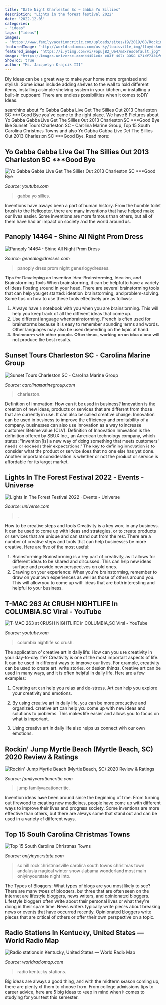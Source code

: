 ```yaml
---
title: "Date Night Charleston Sc ~ Gabba Yo Sillies"
description: "Lights in the forest festival 2022"
date: "2022-12-05"
categories:
- "ideas"
tags: ["ideas"]
images:
- "https://www.familyvacationcritic.com/uploads/sites/19/2019/08/RockinJumpMyrtleBeach.jpg"
featuredImage: "http://worldradiomap.com/us-ky/louisville_img/floydsknobs_01.jpg"
featured_image: "https://i.ytimg.com/vi/FopujB2_Ue4/maxresdefault.jpg"
image: "https://images.universe.com/44451c8c-c83f-467c-8358-671df7336f0b/-/scale_crop/940x492/-/progressive/yes/"
ShowToc: true
author: "Ms. Jacquelyn Krajcik III"
---
```



Diy Ideas can be a great way to make your home more organized and stylish. Some ideas include adding shelves to the wall to hold different items, installing a simple shelving system in your kitchen, or installing a built-in cupboard. There are endless possibilities when it comes toDIY Ideas.

	

		
searching about Yo Gabba Gabba Live Get The Sillies Out 2013 Charleston SC ***Good Bye you've came to the right place. We have 8 Pictures about Yo Gabba Gabba Live Get The Sillies Out 2013 Charleston SC ***Good Bye like Sunset Tours Charleston SC - Carolina Marine Group, Top 15 South Carolina Christmas Towns and also Yo Gabba Gabba Live Get The Sillies Out 2013 Charleston SC ***Good Bye. Read more:
		
    
## Yo Gabba Gabba Live Get The Sillies Out 2013 Charleston SC ***Good Bye

<img loading=lazy src="https://i.ytimg.com/vi/FopujB2_Ue4/maxresdefault.jpg" onerror="this.onerror=null;this.src='https://tse3.mm.bing.net/th?id=OIP.V-Y44nNilo1x_Nz4QpJsFAHaEK&amp;pid=15.1';" alt="Yo Gabba Gabba Live Get The Sillies Out 2013 Charleston SC ***Good Bye">

_Source: youtube.com_

>gabba yo sillies. 

	

Inventions have always been a part of human history. From the humble toilet brush to the Helicopter, there are many inventions that have helped make our lives easier. Some inventions are more famous than others, but all of them have had an impact on society and the world around us.

    
## Panoply 14464 - Shine All Night Prom Dress

<img loading=lazy src="https://www.genealogydresses.com/pictures/panoply/2012/14464_hr_4e9dd0b362548.jpg" onerror="this.onerror=null;this.src='https://tse1.mm.bing.net/th?id=OIP.5YyLYjcr_2Arv2EN6VgZhAHaLk&amp;pid=15.1';" alt="Panoply 14464 - Shine All Night Prom Dress">

_Source: genealogydresses.com_

>panoply dress prom night genealogydresses. 

	

Tips for Developing an Invention Idea: Brainstorming, Ideation, and Brainstorming Tools
When brainstorming, it can be helpful to have a variety of ideas floating around in your head. There are several brainstorming tools that can help you get started: ideation, brainstorming, and problem-solving. Some tips on how to use these tools effectively are as follows: 
1. Always have a notebook with you when you are brainstorming. This will help you keep track of all the different ideas that come up. 
2. Use different language whenbrainstorming. French is often used for brainstorms because it is easy to remember sounding terms and words. Other languages may also be used depending on the topic at hand. 
3. Brainstorm with other people. Often times, working on an idea alone will not produce the best results.

    
## Sunset Tours Charleston SC - Carolina Marine Group

<img loading=lazy src="https://carolinamarinegroup.com/images/cruises-tours/sunset-cruise/boat-sunset-charleston.jpg" onerror="this.onerror=null;this.src='https://tse2.mm.bing.net/th?id=OIP.S2pUUOdV88bkljq1PgExtQHaFj&amp;pid=15.1';" alt="Sunset Tours Charleston SC - Carolina Marine Group">

_Source: carolinamarinegroup.com_

>charleston. 

	

Definition of innovation: How can it be used in business?
Innovation is the creation of new ideas, products or services that are different from those that are currently in use. It can also be called creative change. Innovation can be used in business to improve the efficiency and profitability of a company. businesses can also use innovation as a way to increase customer lifetime value (CLV). Definition of Innovation
Innovation is the definition offered by SBUX Inc., an American technology company, which states: "invention [is] a new way of doing something that meets customers' needs or exceeds their expectations." The key to defining innovation is to consider what the product or service does that no one else has yet done. Another important consideration is whether or not the product or service is affordable for its target market.

    
## Lights In The Forest Festival 2022 - Events - Universe

<img loading=lazy src="https://images.universe.com/44451c8c-c83f-467c-8358-671df7336f0b/-/scale_crop/940x492/-/progressive/yes/" onerror="this.onerror=null;this.src='https://tse3.mm.bing.net/th?id=OIP.jKLmOmRivW2MsnpuW7DHeQHaD4&amp;pid=15.1';" alt="Lights In The Forest Festival 2022 - Events - Universe">

_Source: universe.com_

>. 

	

How to be creative:steps and tools
Creativity is a key word in any business. It can be used to come up with ideas and strategies, or to create products or services that are unique and can stand out from the rest.
There are a number of creative steps and tools that can help businesses be more creative. Here are five of the most useful: 
1. Brainstorming: Brainstorming is a key part of creativity, as it allows for different ideas to be shared and discussed. This can help new ideas surface and provide new perspectives on old ones. 
2. Drawing on your experience: When you're brainstorming, remember to draw on your own experiences as well as those of others around you. This will allow you to come up with ideas that are both interesting and helpful to your business. 

    
## T-MAC 263 At CRUSH NIGHTLIFE In COLUMBIA,SC Viral - YouTube

<img loading=lazy src="https://i.ytimg.com/vi/08Noe8ubd6I/maxresdefault.jpg" onerror="this.onerror=null;this.src='https://tse2.mm.bing.net/th?id=OIP.MaBenTWIrfqZWaSXIlfv4AHaEK&amp;pid=15.1';" alt="T-MAC 263 at CRUSH NIGHTLIFE in COLUMBIA,SC Viral - YouTube">

_Source: youtube.com_

>columbia nightlife sc crush. 

	

The application of creative art in daily life: How can you use creativity in your day-to-day life?
Creativity is one of the most important aspects of life. It can be used in different ways to improve our lives. For example, creativity can be used to create art, write stories, or design things. Creative art can be used in many ways, and it is often helpful in daily life. Here are a few examples: 
1) Creating art can help you relax and de-stress. Art can help you explore your creativity and emotions.

2) By using creative art in daily life, you can be more productive and organized. creative art can help you come up with new ideas and solutions to problems. This makes life easier and allows you to focus on what is important.

3) Using creative art in daily life also helps us connect with our own emotions.

    
## Rockin&#039; Jump Myrtle Beach (Myrtle Beach, SC) 2020 Review &amp; Ratings

<img loading=lazy src="https://www.familyvacationcritic.com/uploads/sites/19/2019/08/RockinJumpMyrtleBeach.jpg" onerror="this.onerror=null;this.src='https://tse4.mm.bing.net/th?id=OIP.nY7OOAFb9UETXtYrDLShAwHaDt&amp;pid=15.1';" alt="Rockin&#039; Jump Myrtle Beach (Myrtle Beach, SC) 2020 Review &amp; Ratings">

_Source: familyvacationcritic.com_

>jump familyvacationcritic. 

	

Invention ideas have been around since the beginning of time. From turning out firewood to creating new medicines, people have come up with different ways to improve their lives and progress society. Some inventions are more effective than others, but there are always some that stand out and can be used in a variety of different ways.

    
## Top 15 South Carolina Christmas Towns

<img loading=lazy src="http://cdn.onlyinyourstate.com/wp-content/uploads/2015/12/rock-hill-south-carolina-christmasville.jpg" onerror="this.onerror=null;this.src='https://tse2.mm.bing.net/th?id=OIP._JOQ7hfud7ddhQ7iNiaP-AHaEP&amp;pid=15.1';" alt="Top 15 South Carolina Christmas Towns">

_Source: onlyinyourstate.com_

>sc hill rock christmasville carolina south towns christmas town andalusia magical winter snow alabama wonderland most main onlyinyourstate night into. 

	

The Types of Bloggers: What types of blogs are you most likely to see?
There are many types of bloggers, but three that are often seen on the internet are lifestyle bloggers, news writers, and opinionated bloggers. Lifestyle bloggers often write about their personal lives or what they're doing in their spare time. News writers typically write pieces about breaking news or events that have occurred recently. Opinionated bloggers write pieces that are critical of others or offer their own perspective on a topic.

    
## Radio Stations In Kentucky, United States — World Radio Map

<img loading=lazy src="http://worldradiomap.com/us-ky/louisville_img/floydsknobs_01.jpg" onerror="this.onerror=null;this.src='https://tse3.mm.bing.net/th?id=OIP.nSOg0LbiWyU-z_9lu8md_QHaEN&amp;pid=15.1';" alt="Radio stations in Kentucky, United States — World Radio Map">

_Source: worldradiomap.com_

>radio kentucky stations. 

	

Big ideas are always a good thing, and with the midterm season coming up, there are plenty of them to choose from. From college admissions tips to career advice, here are 5 big ideas to keep in mind when it comes to studying for your test this semester.

